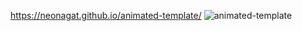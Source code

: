 https://neonagat.github.io/animated-template/
![animated-template](https://user-images.githubusercontent.com/73759315/158076325-114f9728-6314-431e-b20c-0c3e397a0076.png)
